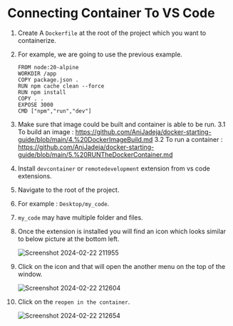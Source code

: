 # Connecting Container To VS Code

1. Create A `Dockerfile` at the root of the project which you want to containerize.
2. For example, we are going to use the previous example.
    ```
    FROM node:20-alpine
    WORKDIR /app
    COPY package.json .
    RUN npm cache clean --force
    RUN npm install
    COPY . .
    EXPOSE 3000 
    CMD ["npm","run","dev"]
    ```
3. Make sure that image could be built and container is able to be run.
   3.1 To build an image : https://github.com/AniJadeja/docker-starting-guide/blob/main/4.%20DockerImageBuild.md
   3.2 To run a container : https://github.com/AniJadeja/docker-starting-guide/blob/main/5.%20RUNTheDockerContainer.md
4. Install `devcontainer` or `remotedevelopment` extension from vs code extensions.
5. Navigate to the root of the project.
6. For example : `Desktop/my_code`.
7. `my_code` may have multiple folder and files.
8. Once the extension is installed you will find an icon which looks similar to below picture at the bottom left.
   
   ![Screenshot 2024-02-22 211955](https://github.com/AniJadeja/docker-starting-guide/assets/65672780/3253ceb5-952f-48b6-8b18-9b3601d8fa43)
10. Click on the icon and that will open the another menu on the top of the window.

    ![Screenshot 2024-02-22 212604](https://github.com/AniJadeja/docker-starting-guide/assets/65672780/a6ff745c-1e1c-464e-96c3-253cd700ef60)
11. Click on the `reopen in the container`.
    
    ![Screenshot 2024-02-22 212654](https://github.com/AniJadeja/docker-starting-guide/assets/65672780/b303d073-fb36-4237-b40a-845c0258b7fc)
